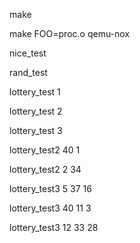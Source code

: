 [//]: # (To compile and start xv6)
make

make FOO=proc.o qemu-nox  

[//]: # (Part 1: nice)
nice_test

[//]: # (Part 2: random num generator)
rand_test

[//]: # (Part 3: lottery scheduler)
lottery_test 1

lottery_test 2

lottery_test 3

lottery_test2 40 1

lottery_test2 2 34

lottery_test3 5 37 16

lottery_test3 40 11 3

lottery_test3 12 33 28




